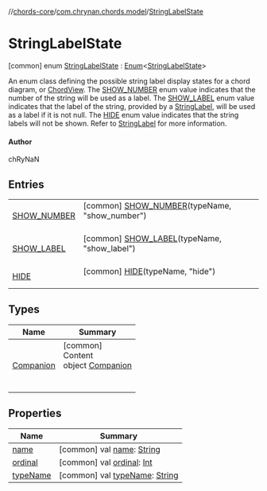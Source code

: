//[chords-core](../../../index.md)/[com.chrynan.chords.model](../index.md)/[StringLabelState](index.md)



# StringLabelState  
 [common] enum [StringLabelState](index.md) : [Enum](https://kotlinlang.org/api/latest/jvm/stdlib/kotlin/-enum/index.html)<[StringLabelState](index.md)> 

An enum class defining the possible string label display states for a chord diagram, or [ChordView](../../com.chrynan.chords.view/-chord-view/index.md). The [SHOW_NUMBER](-s-h-o-w_-n-u-m-b-e-r/index.md) enum value indicates that the number of the string will be used as a label. The [SHOW_LABEL](-s-h-o-w_-l-a-b-e-l/index.md) enum value indicates that the label of the string, provided by a [StringLabel](../-string-label/index.md), will be used as a label if it is not null. The [HIDE](-h-i-d-e/index.md) enum value indicates that the string labels will not be shown. Refer to [StringLabel](../-string-label/index.md) for more information.



#### Author  


chRyNaN

   


## Entries  
  
| | |
|---|---|
| <a name="com.chrynan.chords.model/StringLabelState.SHOW_NUMBER///PointingToDeclaration/"></a>[SHOW_NUMBER](-s-h-o-w_-n-u-m-b-e-r/index.md)| <a name="com.chrynan.chords.model/StringLabelState.SHOW_NUMBER///PointingToDeclaration/"></a> [common] [SHOW_NUMBER](-s-h-o-w_-n-u-m-b-e-r/index.md)(typeName, "show_number")  <br>   <br>|
| <a name="com.chrynan.chords.model/StringLabelState.SHOW_LABEL///PointingToDeclaration/"></a>[SHOW_LABEL](-s-h-o-w_-l-a-b-e-l/index.md)| <a name="com.chrynan.chords.model/StringLabelState.SHOW_LABEL///PointingToDeclaration/"></a> [common] [SHOW_LABEL](-s-h-o-w_-l-a-b-e-l/index.md)(typeName, "show_label")  <br>   <br>|
| <a name="com.chrynan.chords.model/StringLabelState.HIDE///PointingToDeclaration/"></a>[HIDE](-h-i-d-e/index.md)| <a name="com.chrynan.chords.model/StringLabelState.HIDE///PointingToDeclaration/"></a> [common] [HIDE](-h-i-d-e/index.md)(typeName, "hide")  <br>   <br>|


## Types  
  
|  Name |  Summary | 
|---|---|
| <a name="com.chrynan.chords.model/StringLabelState.Companion///PointingToDeclaration/"></a>[Companion](-companion/index.md)| <a name="com.chrynan.chords.model/StringLabelState.Companion///PointingToDeclaration/"></a>[common]  <br>Content  <br>object [Companion](-companion/index.md)  <br><br><br>|


## Properties  
  
|  Name |  Summary | 
|---|---|
| <a name="com.chrynan.chords.model/StringLabelState/name/#/PointingToDeclaration/"></a>[name](index.md#%5Bcom.chrynan.chords.model%2FStringLabelState%2Fname%2F%23%2FPointingToDeclaration%2F%5D%2FProperties%2F2144227643)| <a name="com.chrynan.chords.model/StringLabelState/name/#/PointingToDeclaration/"></a> [common] val [name](index.md#%5Bcom.chrynan.chords.model%2FStringLabelState%2Fname%2F%23%2FPointingToDeclaration%2F%5D%2FProperties%2F2144227643): [String](https://kotlinlang.org/api/latest/jvm/stdlib/kotlin/-string/index.html)   <br>|
| <a name="com.chrynan.chords.model/StringLabelState/ordinal/#/PointingToDeclaration/"></a>[ordinal](index.md#%5Bcom.chrynan.chords.model%2FStringLabelState%2Fordinal%2F%23%2FPointingToDeclaration%2F%5D%2FProperties%2F2144227643)| <a name="com.chrynan.chords.model/StringLabelState/ordinal/#/PointingToDeclaration/"></a> [common] val [ordinal](index.md#%5Bcom.chrynan.chords.model%2FStringLabelState%2Fordinal%2F%23%2FPointingToDeclaration%2F%5D%2FProperties%2F2144227643): [Int](https://kotlinlang.org/api/latest/jvm/stdlib/kotlin/-int/index.html)   <br>|
| <a name="com.chrynan.chords.model/StringLabelState/typeName/#/PointingToDeclaration/"></a>[typeName](type-name.md)| <a name="com.chrynan.chords.model/StringLabelState/typeName/#/PointingToDeclaration/"></a> [common] val [typeName](type-name.md): [String](https://kotlinlang.org/api/latest/jvm/stdlib/kotlin/-string/index.html)   <br>|

